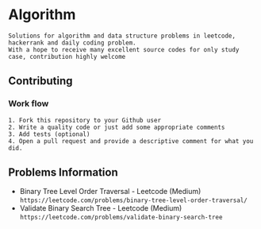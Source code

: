 # Algorithm
```
Solutions for algorithm and data structure problems in leetcode, hackerrank and daily coding problem. 
With a hope to receive many excellent source codes for only study case, contribution highly welcome
```
## Contributing
### Work flow
```
1. Fork this repository to your Github user
2. Write a quality code or just add some appropriate comments
3. Add tests (optional)
4. Open a pull request and provide a descriptive comment for what you did.
```

## Problems Information
* Binary Tree Level Order Traversal - Leetcode (Medium) 
``https://leetcode.com/problems/binary-tree-level-order-traversal/``
* Validate Binary Search Tree - Leetcode (Medium)
``https://leetcode.com/problems/validate-binary-search-tree``
